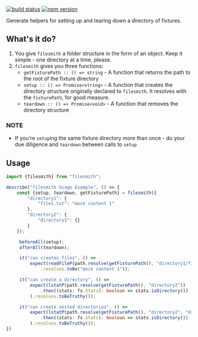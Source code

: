 [![build status](https://api.travis-ci.org/joshcox/filesmith.png?branch=master)](http://travis-ci.org/joshcox/filesmith)
[![npm version](https://badge.fury.io/js/filesmith.svg)](https://badge.fury.io/js/filesmith)

Generate helpers for setting up and tearing down a directory of fixtures. 

## What's it do?
1. You give `filesmith` a folder structure in the form of an object. Keep it simple - one directory at a time, please.
2. `filesmith` gives you three functions:
    * `getFixturePath :: () => string` - A function that returns the path to the root of the fixture directory
    * `setup :: () => Promise<string>` - A function that creates the directory structure originally declared to `filesmith`. It resolves with the `fixturePath`, for good measure.
    * `teardown :: () => Promise<void>` - A function that removes the directory structure

### NOTE
* If you're `setup`ing the same fixture directory more than once - do your due diligence and `teardown` between calls to `setup`

## Usage
```typescript
import {filesmith} from "filesmith";

describe("filesmith Usage Example", () => {
    const {setup, teardown, getFixturePath} = filesmith({
        "directory1": {
            "file1.txt": "mock content 1"
        },
        "directory2": {
            "directory3": {}
        }
    });

     beforeAll(setup);
     afterAll(teardown);

     it("can creates files", () =>
         expect(readFileP(path.resolve(getFixturePath(), "directory1/file1.txt"), "utf8"))
             .resolves.toBe("mock content 1"));

     it("can create a directory", () =>
         expect(lstatP(path.resolve(getFixturePath(), "directory2"))
             .then((stats: fs.Stats): boolean => stats.isDirectory())
         ).resolves.toBeTruthy());

     it("can create nested directories", () =>
         expect(lstatP(path.resolve(getFixturePath(), "directory2", "directory3"))
             .then((stats: fs.Stats): boolean => stats.isDirectory())
         ).resolves.toBeTruthy());
})
```
